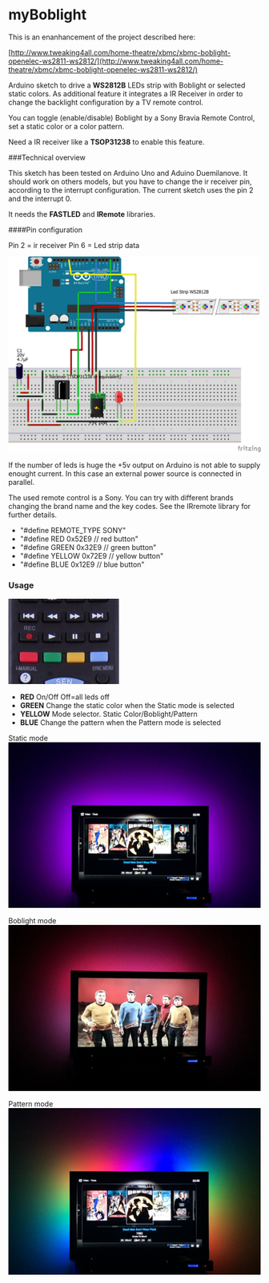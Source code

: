 # myBoblight

This is an enanhancement of the project described here:

[http://www.tweaking4all.com/home-theatre/xbmc/xbmc-boblight-openelec-ws2811-ws2812/](http://www.tweaking4all.com/home-theatre/xbmc/xbmc-boblight-openelec-ws2811-ws2812/)

Arduino sketch to drive a **WS2812B** LEDs strip with Boblight or selected static colors.
As additional feature it integrates a IR Receiver in order to change the backlight configuration by a TV remote control. 

You can toggle (enable/disable) Boblight by a Sony Bravia Remote Control, set a static color or a color pattern.

Need a IR receiver like a **TSOP31238** to enable this feature.

###Technical overview

This sketch has been tested on Arduino Uno and Aduino Duemilanove. 
It should work on others models, but you have to change the ir receiver pin, according to the interrupt configuration.
The current sketch uses the pin 2 and the interrupt 0.

It needs the **FASTLED** and **IRemote** libraries.

####Pin configuration

Pin 2 = ir receiver
Pin 6 = Led strip data

![](https://raw.githubusercontent.com/theflorianmaas/myBoblight/master/images/myBoblightIr3.png)

If the number of leds is huge the +5v output on Arduino is not able to supply enought current. In this case an external power source is connected in parallel.

The used remote control is a Sony. You can try with different brands changing the brand name and the key codes. See the IRremote library for further details.

- "#define REMOTE_TYPE	SONY"
- "#define RED     		0x52E9 // red button"
- "#define GREEN   		0x32E9 // green button"
- "#define YELLOW  		0x72E9 // yellow button"
- "#define BLUE    		0x12E9 // blue button"


### Usage

![](https://github.com/theflorianmaas/myBoblight/blob/master/images/remotecontrol.png?raw=true)

- **RED** 		On/Off  Off=all leds off
- **GREEN**		Change the static color when the Static mode is selected
- **YELLOW**	Mode selector. Static Color/Boblight/Pattern 
- **BLUE**		Change the pattern when the Pattern mode is selected


Static mode
![](https://github.com/theflorianmaas/myBoblight/blob/master/images/static.png?raw=true)

Boblight mode
![](https://github.com/theflorianmaas/myBoblight/blob/master/images/boblight.png?raw=true)

Pattern mode
![](https://github.com/theflorianmaas/myBoblight/blob/master/images/pattern.png?raw=true)
